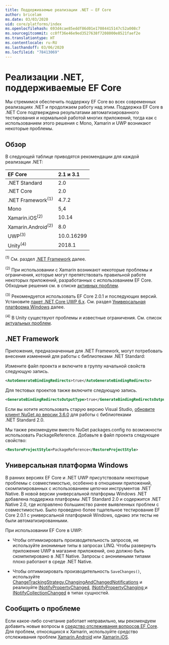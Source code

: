 ```yaml
---
title: Поддерживаемые реализации .NET — EF Core
author: bricelam
ms.date: 03/03/2020
uid: core/platforms/index
ms.openlocfilehash: 693d4cae85eddf86d01e17084415147c52a008c7
ms.sourcegitcommit: cc0ff36e46e9ed3527638f7208000e8521faef2e
ms.translationtype: HT
ms.contentlocale: ru-RU
ms.lasthandoff: 03/06/2020
ms.locfileid: "78413069"
---
```

# <a name="net-implementations-supported-by-ef-core"></a>Реализации .NET, поддерживаемые EF Core

Мы стремимся обеспечить поддержку EF Core во всех современных реализациях .NET и продолжаем работу над этим. Поддержка EF Core в .NET Core подтверждена результатами автоматизированного тестирования и нормальной работой многих приложений, тогда как с использованием этого решения с Mono, Xamarin и UWP возникают некоторые проблемы.

## <a name="overview"></a>Обзор

В следующей таблице приводятся рекомендации для каждой реализации .NET:

| EF Core                       | 2.1 и 3.1 |
|:------------------------------|:------------|
| .NET Standard                 | 2.0         |
| .NET Core                     | 2.0         |
| .NET Framework<sup>(1)</sup>  | 4.7.2       |
| Mono                          | 5,4         |
| Xamarin.iOS<sup>(2)</sup>     | 10.14       |
| Xamarin.Android<sup>(2)</sup> | 8.0         |
| UWP<sup>(3)</sup>             | 10.0.16299  |
| Unity<sup>(4)</sup>           | 2018.1      |

<sup>(1)</sup> См. раздел [.NET Framework](#net-framework) далее.

<sup>(2)</sup> При использовании с Xamarin возникают некоторые проблемы и ограничения, которые могут препятствовать правильной работе некоторых приложений, разработанных с использованием EF Core. Обходные решения см. в списке [активных проблем](https://github.com/aspnet/entityframeworkCore/issues?q=is%3Aopen+is%3Aissue+label%3Aarea-xamarin).

<sup>(3)</sup> Рекомендуется использовать EF Core 2.0.1 и последующих версий. Установите [пакет .NET Core UWP 6.x](https://www.nuget.org/packages/Microsoft.NETCore.UniversalWindowsPlatform/). См. раздел [Универсальная платформа Windows](#universal-windows-platform) далее.

<sup>(4)</sup> В Unity существуют проблемы и известные ограничения. См. список [актуальных проблем](https://github.com/aspnet/entityframeworkCore/issues?q=is%3Aopen+is%3Aissue+label%3Aarea-unity).

## <a name="net-framework"></a>.NET Framework

Приложения, предназначенные для .NET Framework, могут потребовать внесения изменений для работы с библиотеками .NET Standard:

Измените файл проекта и включите в группу начальной свойств следующую запись.

``` xml
<AutoGenerateBindingRedirects>true</AutoGenerateBindingRedirects>
```

Для тестовых проектов также включите следующую запись.

``` xml
<GenerateBindingRedirectsOutputType>true</GenerateBindingRedirectsOutputType>
```

Если вы хотите использовать старую версию Visual Studio, [обновите клиент NuGet до версии 3.6.0](https://www.nuget.org/downloads) для работы с библиотеками .NET Standard 2.0.

Мы также рекомендуем вместо NuGet packages.config по возможности использовать PackageReference. Добавьте в файл проекта следующее свойство:

``` xml
<RestoreProjectStyle>PackageReference</RestoreProjectStyle>
```

## <a name="universal-windows-platform"></a>Универсальная платформа Windows

В ранних версиях EF Core и .NET UWP присутствовали некоторые проблемы с совместимостью, особенно в отношении приложений, скомпилированных с использованием цепочки инструментов .NET Native. В новой версии универсальной платформы Windows .NET добавлена поддержка платформы .NET Standard 2.0 и содержится .NET Native 2.0, где исправлено большинство ранее выявленных проблем с совместимостью. Было проведено более тщательное тестирование EF Core 2.0.1 с универсальной платформой Windows, однако эти тесты не были автоматизированными.

При использовании EF Core в UWP:

* Чтобы оптимизировать производительность запросов, не используйте анонимные типы в запросах LINQ. Чтобы развернуть приложение UWP в магазине приложений, оно должно быть скомпилировано в .NET Native. Запросы с анонимными типами плохо работают в среде .NET Native.

* Чтобы оптимизировать производительность `SaveChanges()`, используйте [ChangeTrackingStrategy.ChangingAndChangedNotifications](/dotnet/api/microsoft.entityframeworkcore.changetrackingstrategy) и реализуйте [INotifyPropertyChanged](https://msdn.microsoft.com/library/system.componentmodel.inotifypropertychanged.aspx), [INotifyPropertyChanging ](https://msdn.microsoft.com/library/system.componentmodel.inotifypropertychanging.aspx) и [INotifyCollectionChanged](https://msdn.microsoft.com/library/system.collections.specialized.inotifycollectionchanged.aspx) в типах сущностей.

## <a name="report-issues"></a>Сообщить о проблеме

Если какое-либо сочетание работает неправильно, мы рекомендуем добавить новые вопросы в [средство отслеживания вопросов EF Core](https://github.com/aspnet/entityframeworkcore/issues/new). Для проблем, относящихся к Xamarin, используйте средство отслеживания проблем [Xamarin.Android](https://github.com/xamarin/xamarin-android/issues/new) или [Xamarin.iOS](https://github.com/xamarin/xamarin-macios/issues/new).
